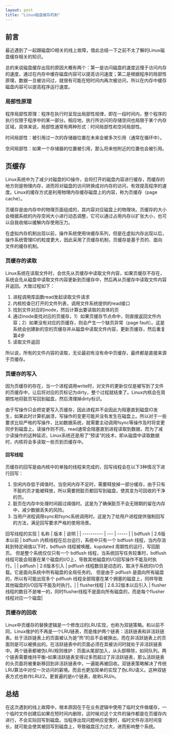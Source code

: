 ```yaml
---
layout: post
title: "Linux磁盘缓存机制"
---
```


## 前言

最近遇到了一起跟磁盘IO相关的线上故障，借此总结一下之前不太了解的Linux磁盘缓存相关的知识。

总的来说磁盘缓存出现的原因大概有两个：第一是访问磁盘的速度远慢于访问内存的速度，通过在内存中缓存磁盘内容可以提高访问速度；第二是根据程序的局部性原理，数据一旦被访问过，就很有可能在短时间内再次被访问，所以在内存中缓存磁盘内容可以提高程序运行速度。

### 局部性原理

程序局部性原理：程序在执行时呈现出局部性规律，即在一段时间内，整个程序的执行仅限于程序中的某一部分。相应地，执行所访问的存储空间也局限于某个内存区域，具体来说，局部性通常有两种形式：时间局部性和空间局部性。

时间局部性：被引用过一次的存储器位置在未来会被多次引用（通常在循环中）。

空间局部性：如果一个存储器的位置被引用，那么将来他附近的位置也会被引用。

## 页缓存

Linux系统中为了减少对磁盘的IO操作，会将打开的磁盘内容进行缓存，而缓存的地方则是物理内存，进而将对磁盘的访问转换成对内存的访问，有效提高程序的速度。Linux的缓存方式是利用物理内存缓存磁盘上的内容，称为页缓存（page cache）。

页缓存是由内存中的物理页面组成的，其内容对应磁盘上的物理块。页缓存的大小会根据系统的内存空闲大小进行动态调整，它可以通过占用内存以扩张大小，也可以自我收缩以缓解内存使用压力。

在虚拟内存机制出现以前，操作系统使用块缓存系列，但是在虚拟内存出现以后，操作系统管理IO的粒度更大，因此采用了页缓存机制，页缓存是基于页的、面向文件的缓存机制。

### 页缓存的读取

Linux系统在读取文件时，会优先从页缓存中读取文件内容，如果页缓存不存在，系统会先从磁盘中读取文件内容更新到页缓存中，然后再从页缓存中读取文件内容并返回。大致过程如下：

1. 进程调用库函数read发起读取文件请求
2. 内核检查已打开的文件列表，调用文件系统提供的read接口
3. 找到文件对应的inode，然后计算出要读取的具体的页
4. 通过inode查找对应的页缓存，1）如果页缓存节点命中，则直接返回文件内容；2）如果没有对应的页缓存，则会产生一个缺页异常（page fault）。这是系统会创建新的空的页缓存并从磁盘中读取文件内容，更新页缓存，然后重复第4步
5. 读取文件返回

所以说，所有的文件内容的读取，无论最初有没有命中页缓存，最终都是直接来源于页缓存。

### 页缓存的写入

因为页缓存的存在，当一个进程调用write时，对文件的更新仅仅是被写到了文件的页缓存中，让后将对应的页标记为dirty，整个过程就结束了。Linux内核会在周期性地将脏页写回到磁盘，然后清理掉dirty标识。

由于写操作只会把变更写入页缓存，因此进程并不会因此为阻塞直到磁盘IO发生，如果此时计算机崩溃，写操作的变更可能并没有发生在磁盘上。所以对于一些要求比较严格的写操作，比如数据系统，就需要主动调用fsync等操作及时将变更同步到磁盘上。读操作则不同，read通常会阻塞直到进程读取到数据，而为了减少读操作的这种延迟，Linux系统还是用了“预读”的技术，即从磁盘中读取数据时，内核将会多读取一些页到页缓存中。

#### 回写线程

页缓存的回写是由内核中的单独的线程来完成的，回写线程会在以下3种情况下进行回写：

1. 空闲内存低于阈值时。当空闲内存不足时，需要释放掉一部分缓存，由于只有不脏的页才能被释放，所以需要把脏页都回写到磁盘，使其变为可回收的干净的页。
2. 脏页在内存中处理时间超过阈值时。这是为了确保脏页不会无限期的留在内存中，减少数据丢失的风险。
3. 当用户进程调用sync和fsync系统调用时。这是为了给用户进程提供强制回写的方法，满足回写要求严格的使用场景。

回写线程的实现
|    名称    | 版本 |  说明  |
| ---------- | --- | ----- |
| bdflush |  2.6版本以前 | bdflush 内核线程在后台运行，系统中只有一个 bdflush 线程，当内存消耗到特定阀值以下时，bdflush 线程被唤醒。kupdated 周期性的运行，写回脏页。 但是整个系统仅仅只有一个 bdflush 线程，当系统回写任务较重时，bdflush 线程可能会阻塞在某个磁盘的I/O上，导致其他磁盘的I/O回写操作不能及时执行。|
| pdflush       |  2.6版本引入 | pdflush 线程数目是动态的，取决于系统的I/O负载。它是面向系统中所有磁盘的全局任务的。 但是由于 pdflush 是面向所有磁盘的，所以有可能出现多个 pdflush 线程全部阻塞在某个拥塞的磁盘上，同样导致其他磁盘的I/O回写不能及时执行。|
| flusher线程       |  2.6.32版本以后引入 | flusher 线程的数目不是唯一的，同时flusher线程不是面向所有磁盘的，而是每个flusher线程对应一个磁盘|

### 页缓存的回收

Linux中页缓存的替换逻辑是一个修改过的LRU实现，也称为双链策略。和以前不同，Linux维护的不再是一个LRU链表，而是维护两个链表：活跃链表和非活跃链表。处于活跃链表上的页面被认为是“热”的且不会被换出，而在非活跃链表上的页面则是可以被换出的。在活跃链表中的页面必须在其被访问时就处于非活跃链表中。两个链表都被伪LRU规则维护：页面从尾部加入，从头部移除，如同队列。两个链表需要维持平衡–如果活跃链表变得过多而超过了非活跃链表，那么活跃链表的头页面将被重新移回到非活跃链表中，一遍能再被回收。双链表策略解决了传统LRU算法中对仅一次访问的窘境。而且也更加简单的实现了伪LRU语义。这种双链表方式也称作LRU/2。更普遍的是n个链表，故称LRU/n。

## 总结

在这次遇到的线上故障中，根本原因在于在业务逻辑中使用了临时文件做缓存，一个临时文件创建后如果在短时间内删除，这时候对这个文件的操作都是在页缓存内进行，不会实际回写到磁盘。当程序出现问题响应变慢时，临时文件存活时间变长，就可能会使其被回写到磁盘上，导致磁盘压力过大，进而影响整个系统。
